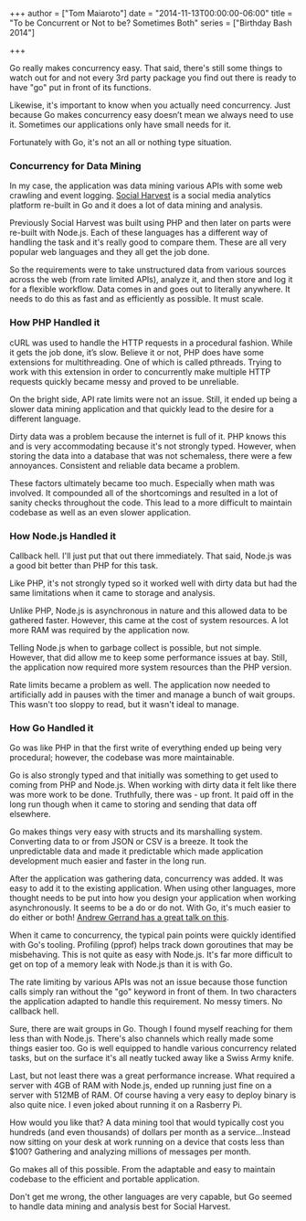 +++
author = ["Tom Maiaroto"]
date = "2014-11-13T00:00:00-06:00"
title = "To be Concurrent or Not to be? Sometimes Both"
series = ["Birthday Bash 2014"]

+++

Go really makes concurrency easy. That said, there's still some things to watch out for and not every 3rd party package you find out there is ready to have "go" put in front of its functions.

Likewise, it's important to know when you actually need concurrency. Just because Go makes concurrency easy doesn’t mean we always need to use it. Sometimes our applications only have small needs for it.

Fortunately with Go, it's not an all or nothing type situation.

### Concurrency for Data Mining
In my case, the application was data mining various APIs with some web crawling and event logging. [Social Harvest](http://www.socialharvest.io) is a social media analytics platform re-built in Go and it does a lot of data mining and analysis.

Previously Social Harvest was built using PHP and then later on parts were re-built with Node.js. Each of these languages has a different way of handling the task and it's really good to compare them. These are all very popular web languages and they all get the job done.

So the requirements were to take unstructured data from various sources across the web (from rate limited APIs), analyze it, and then store and log it for a flexible workflow. Data comes in and goes out to literally anywhere. It needs to do this as fast and as efficiently as possible. It must scale.

### How PHP Handled it
cURL was used to handle the HTTP requests in a procedural fashion. While it gets the job done, it’s slow. Believe it or not, PHP does have some extensions for multithreading. One of which is called pthreads. Trying to work with this extension in order to concurrently make multiple HTTP requests quickly became messy and proved to be unreliable.

On the bright side, API rate limits were not an issue. Still, it ended up being a slower data mining application and that quickly lead to the desire for a different language.

Dirty data was a problem because the internet is full of it. PHP knows this and is very accommodating because it's not strongly typed. However, when storing the data into a database that was not schemaless, there were a few annoyances. Consistent and reliable data became a problem.

These factors ultimately became too much. Especially when math was involved. It compounded all of the shortcomings and resulted in a lot of sanity checks throughout the code. This lead to a more difficult to maintain codebase as well as an even slower application.

### How Node.js Handled it
Callback hell. I'll just put that out there immediately. That said, Node.js was a good bit better than PHP for this task.

Like PHP, it's not strongly typed so it worked well with dirty data but had the same limitations when it came to storage and analysis.

Unlike PHP, Node.js is asynchronous in nature and this allowed data to be gathered faster. However, this came at the cost of system resources. A lot more RAM was required by the application now.

Telling Node.js when to garbage collect is possible, but not simple. However, that did allow me to keep some performance issues at bay. Still, the application now required more system resources than the PHP version.

Rate limits became a problem as well. The application now needed to artificially add in pauses with the timer and manage a bunch of wait groups. This wasn't too sloppy to read, but it wasn't ideal to manage.

### How Go Handled it
Go was like PHP in that the first write of everything ended up being very procedural; however, the codebase was more maintainable.

Go is also strongly typed and that initially was something to get used to coming from PHP and Node.js. When working with dirty data it felt like there was more work to be done. Truthfully, there was - up front. It paid off in the long run though when it came to storing and sending that data off elsewhere.

Go makes things very easy with structs and its marshalling system. Converting data to or from JSON or CSV is a breeze. It took the unpredictable data and made it predictable which made application development much easier and faster in the long run.

After the application was gathering data, concurrency was added. It was easy to add it to the existing application. When using other languages, more thought needs to be put into how you design your application when working asynchronously. It seems to be a do or do not. With Go, it's much easier to do either or both! [Andrew Gerrand has a great talk on this](http://blog.golang.org/two-recent-go-talks).

When it came to concurrency, the typical pain points were quickly identified with Go's tooling. Profiling (pprof) helps track down goroutines that may be misbehaving. This is not quite as easy with Node.js. It's far more difficult to get on top of a memory leak with Node.js than it is with Go.

The rate limiting by various APIs was not an issue because those function calls simply ran without the "go" keyword in front of them. In two characters the application adapted to handle this requirement. No messy timers. No callback hell.

Sure, there are wait groups in Go. Though I found myself reaching for them less than with Node.js. There's also channels which really made some things easier too. Go is well equipped to handle various concurrency related tasks, but on the surface it's all neatly tucked away like a Swiss Army knife.

Last, but not least there was a great performance increase. What required a server with 4GB of RAM with Node.js, ended up running just fine on a server with 512MB of RAM. Of course having a very easy to deploy binary is also quite nice. I even joked about running it on a Rasberry Pi.

How would you like that? A data mining tool that would typically cost you hundreds (and even thousands) of dollars per month as a service...Instead now sitting on your desk at work running on a device that costs less than $100? Gathering and analyzing millions of messages per month.

Go makes all of this possible. From the adaptable and easy to maintain codebase to the efficient and portable application.

Don't get me wrong, the other languages are very capable, but Go seemed to handle data mining and analysis best for Social Harvest.
